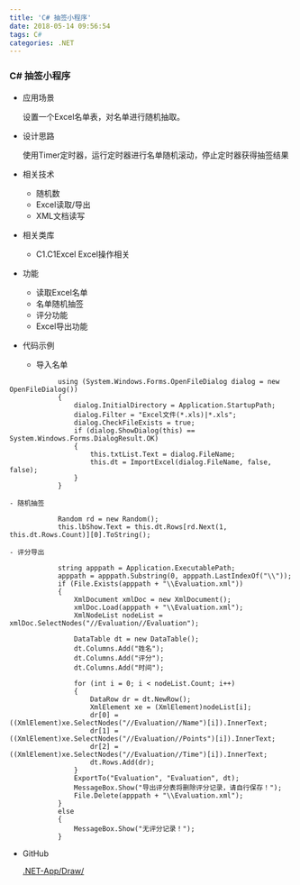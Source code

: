 ```yaml
---
title: 'C# 抽签小程序'
date: 2018-05-14 09:56:54
tags: C#
categories: .NET
---
```


### C# 抽签小程序

- 应用场景

	设置一个Excel名单表，对名单进行随机抽取。

- 设计思路

	使用Timer定时器，运行定时器进行名单随机滚动，停止定时器获得抽签结果

- 相关技术

	- 随机数
	- Excel读取/导出
	- XML文档读写

- 相关类库

	- C1.C1Excel Excel操作相关

- 功能

	- 读取Excel名单
	- 名单随机抽签
	- 评分功能
	- Excel导出功能

- 代码示例


	- 导入名单

```
            using (System.Windows.Forms.OpenFileDialog dialog = new OpenFileDialog())
            {
                dialog.InitialDirectory = Application.StartupPath;
                dialog.Filter = "Excel文件(*.xls)|*.xls";
                dialog.CheckFileExists = true;
                if (dialog.ShowDialog(this) == System.Windows.Forms.DialogResult.OK)
                {
                    this.txtList.Text = dialog.FileName;
                    this.dt = ImportExcel(dialog.FileName, false, false);
                }
            }
```

	- 随机抽签



```
            Random rd = new Random();
            this.lbShow.Text = this.dt.Rows[rd.Next(1, this.dt.Rows.Count)][0].ToString();
```

	- 评分导出


```
            string apppath = Application.ExecutablePath;
            apppath = apppath.Substring(0, apppath.LastIndexOf("\\"));
            if (File.Exists(apppath + "\\Evaluation.xml"))
            {
                XmlDocument xmlDoc = new XmlDocument();
                xmlDoc.Load(apppath + "\\Evaluation.xml");
                XmlNodeList nodeList = xmlDoc.SelectNodes("//Evaluation//Evaluation");

                DataTable dt = new DataTable();
                dt.Columns.Add("姓名");
                dt.Columns.Add("评分");
                dt.Columns.Add("时间");

                for (int i = 0; i < nodeList.Count; i++)
                {
                    DataRow dr = dt.NewRow();
                    XmlElement xe = (XmlElement)nodeList[i];
                    dr[0] = ((XmlElement)xe.SelectNodes("//Evaluation//Name")[i]).InnerText;
                    dr[1] = ((XmlElement)xe.SelectNodes("//Evaluation//Points")[i]).InnerText;
                    dr[2] = ((XmlElement)xe.SelectNodes("//Evaluation//Time")[i]).InnerText;
                    dt.Rows.Add(dr);
                }
                ExportTo("Evaluation", "Evaluation", dt);
                MessageBox.Show("导出评分表将删除评分记录，请自行保存！");
                File.Delete(apppath + "\\Evaluation.xml");
            }
            else
            {
                MessageBox.Show("无评分记录！");
            }
```

- GitHub

	[.NET-App/Draw/](https://github.com/BMBH/.NET-App/tree/master/Draw)